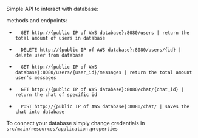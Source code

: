 Simple API to interact with database: 

methods and endpoints:

-       GET http://{public IP of AWS database}:8080/users | return the total amount of users in database
-       DELETE http://{public IP of AWS database}:8080/users/{id} | delete user from database
-       GET http://{public IP of AWS database}:8080/users/{user_id}/messages | return the total amount user's messages
-       GET http://{public IP of AWS database}:8080/chat/{chat_id} | return the chat of specific id
-       POST http://{public IP of AWS database}:8080/chat/ | saves the chat into database

To connect your database simply change credentials in `src/main/resources/application.properties`